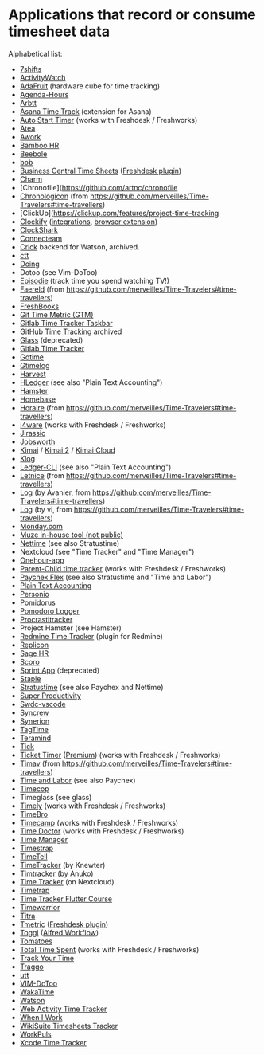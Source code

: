 # Applications that record or consume timesheet data

Alphabetical list:

* [7shifts](https://www.7shifts.com/)
* [ActivityWatch](https://activitywatch.net/)
* [AdaFruit](https://learn.adafruit.com/time-tracking-cube) (hardware cube for time tracking)
* [Agenda-Hours](https://agenda-uren.nl/)
* [Arbtt](https://github.com/nomeata/arbtt)
* [Asana Time Track](https://github.com/codelovers/asana-time-track) (extension for Asana)
* [Auto Start Timer](https://www.freshworks.com/apps/freshdesk/auto_start_timer/) (works with Freshdesk / Freshworks)
* [Atea](https://github.com/pkamenarsky/atea)
* [Awork](https://www.awork.io/en/product/zeiterfassung-app/)
* [Bamboo HR](https://www.bamboohr.com/time-tracking-software/)
* [Beebole](https://get.beebole.com/time-tracking/)
* [bob](https://www.hibob.com/solutions/time-management/)
* [Business Central Time Sheets](https://docs.microsoft.com/en-us/dynamics365/business-central/projects-how-use-time-sheets) ([Freshdesk plugin](https://www.freshworks.com/apps/freshdesk/business_central_time_sheets/))
* [Charm](https://github.com/KDAB/Charm)
* [Chronofile](https://github.com/artnc/chronofile
* [Chronologicon](https://github.com/rutherfordcraze/chronologicon) (from https://github.com/merveilles/Time-Travelers#time-travellers)
* [ClickUp](https://clickup.com/features/project-time-tracking
* [Clockify](https://clockify.me/) ([integrations](https://clockify.me/integrations), [browser extension](https://github.com/clockify/browser-extension/tree/master/src/integrations))
* [ClockShark](https://www.clockshark.com/)
* [Connecteam](https://connecteam.com/employee-time-clock-app/)
* [Crick](https://github.com/TailorDev/crick) backend for Watson, archived.
* [ctt](https://code.ungleich.ch/ungleich-public/ctt)
* [Doing](https://brettterpstra.com/projects/doing/)
* Dotoo (see Vim-DoToo)
* [Episodie](https://github.com/hypeapps/episodie) (track time you spend watching TV!)
* [Faereld](https://hraew.autophagy.io/faereld/) (from https://github.com/merveilles/Time-Travelers#time-travellers)
* [FreshBooks](https://www.freshbooks.com/en-eu/timesheets-and-time-tracking)
* [Git Time Metric (GTM)](https://github.com/git-time-metric/gtm)
* [Gitlab Time Tracker Taskbar](https://github.com/kriskbx/gitlab-time-tracker-taskbar)
* [GitHub Time Tracking](https://github.com/StephenOTT/GitHub-Time-Tracking) archived
* [Glass](https://github.com/timeglass/glass) (deprecated)
* [Gitlab Time Tracker](https://github.com/kriskbx/gitlab-time-tracker)
* [Gotime](https://github.com/nanohard/gotime)
* [Gtimelog](https://github.com/gtimelog/gtimelog)
* [Harvest](https://www.getharvest.com/harvest-time-tracking)
* [HLedger](https://hledger.org/1.12/timedot.html) (see also "Plain Text Accounting")
* [Hamster](http://projecthamster.org/)
* [Homebase](https://joinhomebase.com/)
* [Horaire](https://wiki.xxiivv.com/site/horaire.html) (from https://github.com/merveilles/Time-Travelers#time-travellers)
* [i4ware](https://www.freshworks.com/apps/freshdesk/i4ware_-_timesheet_for_freshdesk/) (works with Freshdesk / Freshworks)
* [Jirassic](https://github.com/cristibaluta/Jirassic)
* [Jobsworth](https://github.com/ari/jobsworth)
* [Kimai](https://www.kimai.org/) / [Kimai 2](https://github.com/kevinpapst/kimai2) / [Kimai Cloud](https://www.kimai.cloud/)
* [Klog](https://github.com/jotaen/klog)
* [Ledger-CLI](https://www.ledger-cli.org/3.0/doc/ledger3.html#Time-Keeping) (see also "Plain Text Accounting")
* [Letnice](https://github.com/nomand/Letnice) (from https://github.com/merveilles/Time-Travelers#time-travellers)
* [Log](https://avanier.vercel.app/tracker) (by Avanier, from https://github.com/merveilles/Time-Travelers#time-travellers)
* [Log](https://github.com/v-exec/Log) (by vi, from https://github.com/merveilles/Time-Travelers#time-travellers)
* [Monday.com](https://monday.com/lp/mb/time-tracking/comparison2)
* [Muze in-house tool (not public)](https://uren.muze.nl/)
* [Nettime](https://www.nettimesolutions.com/) (see also Stratustime)
* Nextcloud (see "Time Tracker" and "Time Manager")
* [Onehour-app](https://github.com/fayeed/Onehour-app)
* [Parent-Child time tracker](https://www.freshworks.com/apps/freshdesk/parent-child_time_tracker/) (works with Freshdesk / Freshworks)
* [Paychex Flex](https://www.paychex.com/time-attendance) (see also Stratustime and "Time and Labor")
* [Plain Text Accounting](https://plaintextaccounting.org/#time-logging)
* [Personio](https://www.personio.com/product/attendance-tracking/)
* [Pomidorus](https://github.com/tatyshev/pomidorus)
* [Pomodoro Logger](https://github.com/zxch3n/PomodoroLogger)
* [Procrastitracker](https://github.com/aardappel/procrastitracker)
* Project Hamster (see Hamster)
* [Redmine Time Tracker](https://github.com/fernandokosh/redmine_time_tracker) (plugin for Redmine)
* [Replicon](https://www.replicon.com/lp2/en-eu/hassle-free-timesheet-software-platform/)
* [Sage HR](https://sage.hr/features/timesheets)
* [Scoro](https://www.scoro.com/time-management-software/)
* [Sprint App](https://github.com/macfanatic/SprintApp) (deprecated)
* [Staple](https://github.com/bertinetto/staple)
* [Stratustime](https://stratustime.centralservers.com/) (see also Paychex and Nettime)
* [Super Productivity](https://github.com/johannesjo/super-productivity)
* [Swdc-vscode](https://github.com/swdotcom/swdc-vscode)
* [Syncrew](https://syncrew.com/features.shtml)
* [Synerion](https://www.synerion.com/time-and-attendance-software/)
* [TagTime](https://github.com/tagtime/TagTime)
* [Teramind](https://www.teramind.co/landing/time-tracking-software)
* [Tick](https://www.tickspot.com/time-tracking-app)
* [Ticket Timer](https://www.freshworks.com/apps/freshdesk/ticket_timer/) ([Premium](https://www.freshworks.com/apps/freshdesk/ticket_timer_premium/)) (works with Freshdesk / Freshworks)
* [Timav](https://szymonkaliski.com/projects/timav/) (from https://github.com/merveilles/Time-Travelers#time-travellers)
* [Time and Labor](https://timeandlabor.paychex.com/secure/) (see also Paychex)
* [Timecop](https://github.com/hamaluik/timecop)
* Timeglass (see glass)
* [Timely](https://www.freshworks.com/apps/freshdesk/timely/) (works with Freshdesk / Freshworks)
* [TimeBro](https://www.timebro.com/)
* [Timecamp](https://www.freshworks.com/apps/freshdesk/timecamp_time_tracking) (works with Freshdesk / Freshworks)
* [Time Doctor](https://www.freshworks.com/apps/freshdesk/time_doctor/) (works with Freshdesk / Freshworks)
* [Time Manager](https://apps.nextcloud.com/apps/timemanager)
* [Timestrap](https://github.com/overshard/timestrap)
* [TimeTell](https://timetell.com/software-modules/)
* [TimeTracker](https://github.com/knewter/time-tracker) (by Knewter)
* [Timtracker](https://github.com/anuko/timetracker) (by Anuko)
* [Time Tracker](https://apps.nextcloud.com/apps/timetracker) (on Nextcloud)
* [Timetrap](https://github.com/samg/timetrap)
* [Time Tracker Flutter Course](https://github.com/bizz84/time_tracker_flutter_course)
* [Timewarrior](https://timewarrior.net/)
* [Titra](https://github.com/kromitgmbh/titra)
* [Tmetric](https://tmetric.com/) ([Freshdesk plugin](https://www.freshworks.com/apps/freshdesk/tmetric_-_freshdesk_time_tracking_app/))
* [Toggl](https://toggl.com/track/business/) ([Alfred Workflow](https://github.com/jason0x43/alfred-toggl))
* [Tomatoes](https://github.com/tomatoes-app/tomatoes)
* [Total Time Spent](https://www.freshworks.com/apps/freshdesk/total_time_spent/) (works with Freshdesk / Freshworks)
* [Track Your Time](https://github.com/Allexin/TrackYourTime)
* [Traggo](https://github.com/traggo/server)
* [utt](https://github.com/larose/utt)
* [VIM-DoToo](https://github.com/dhruvasagar/vim-dotoo)
* [WakaTime](https://wakatime.com/)
* [Watson](https://tailordev.github.io/Watson)
* [Web Activity Time Tracker](https://github.com/Stigmatoz/web-activity-time-tracker)
* [When I Work](https://wheniwork.com/l/cap)
* [WikiSuite Timesheets Tracker](https://profiles.tiki.org/Timesheets_Tracker)
* [WorkPuls](https://www.workpuls.com/timesheets)
* [Xcode Time Tracker](https://github.com/PaulTaykalo/xcode-time-tracker)
